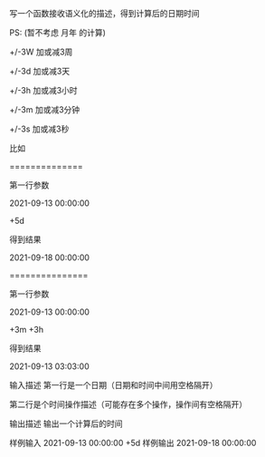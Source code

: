 写一个函数接收语义化的描述，得到计算后的日期时间

PS: (暂不考虑 月年 的计算)

+/-3W 加或减3周

+/-3d 加或减3天

+/-3h 加或减3小时

+/-3m 加或减3分钟

+/-3s 加或减3秒

比如

==============

第一行参数

2021-09-13 00:00:00

+5d

得到结果

2021-09-18 00:00:00

===============

第一行参数

2021-09-13 00:00:00

+3m +3h

得到结果

2021-09-13 03:03:00



输入描述
第一行是一个日期（日期和时间中间用空格隔开）

第二行是个时间操作描述（可能存在多个操作，操作间有空格隔开）

输出描述
输出一个计算后的时间


样例输入
2021-09-13 00:00:00
+5d
样例输出
2021-09-18 00:00:00